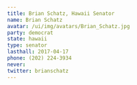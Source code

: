 ```yaml
---
title: Brian Schatz, Hawaii Senator
name: Brian Schatz
avatar: /ui/img/avatars/Brian_Schatz.jpg
party: democrat
state: hawaii
type: senator
lasthall: 2017-04-17
phone: (202) 224-3934
never: 
twitter: brianschatz
---
```

